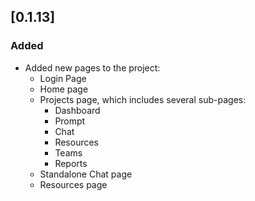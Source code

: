 ## [0.1.13]

### Added

- Added new pages to the project:
  - Login Page
  - Home page
  - Projects page, which includes several sub-pages:
    - Dashboard
    - Prompt
    - Chat
    - Resources
    - Teams
    - Reports
  - Standalone Chat page
  - Resources page
